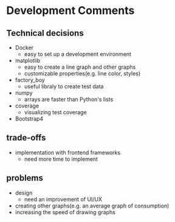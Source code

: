 # Development Comments

## Technical decisions
* Docker
    * easy to set up a development environment
* matplotlib
    * easy to create a line graph and other graphs
    * customizable properties(e.g. line color, styles)
* factory_boy
    * useful libraly to create test data
* numpy
    * arrays are faster than Python's lists
* coverage
    * visualizing test coverage
* Bootstrap4

## trade-offs
* implementation with frontend frameworks
    * need more time to implement

## problems
* design
    * need an improvement of UI/UX
* creating other graphs(e.g. an average graph of consumption)
* increasing the speed of drawing graphs